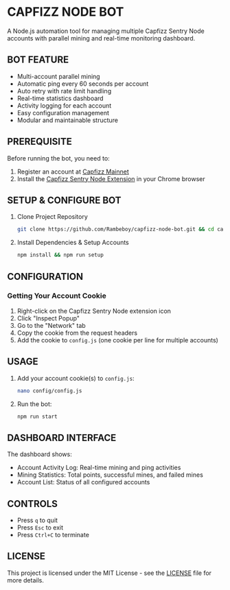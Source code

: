 # CAPFIZZ NODE BOT

A Node.js automation tool for managing multiple Capfizz Sentry Node accounts with parallel mining and real-time monitoring dashboard.

## BOT FEATURE

- Multi-account parallel mining
- Automatic ping every 60 seconds per account
- Auto retry with rate limit handling
- Real-time statistics dashboard
- Activity logging for each account
- Easy configuration management
- Modular and maintainable structure

## PREREQUISITE

Before running the bot, you need to:

1. Register an account at [Capfizz Mainnet](https://mainnet.capfizz.com/)
2. Install the [Capfizz Sentry Node Extension](https://chromewebstore.google.com/detail/capfizz-sentry-node/agollninopbkafedoijcnbdopajjjmfa) in your Chrome browser

## SETUP & CONFIGURE BOT

1. Clone Project Repository
   ```bash
   git clone https://github.com/Rambeboy/capfizz-node-bot.git && cd capfizz-node-bot
   ```

2. Install Dependencies & Setup Accounts
   ```bash
   npm install && npm run setup
   ```

## CONFIGURATION

### Getting Your Account Cookie

1. Right-click on the Capfizz Sentry Node extension icon
2. Click "Inspect Popup"
3. Go to the "Network" tab
4. Copy the cookie from the request headers
5. Add the cookie to `config.js` (one cookie per line for multiple accounts)

## USAGE

1. Add your account cookie(s) to `config.js`:
   ```bash
   nano config/config.js
   ```

2. Run the bot:
   ```bash
   npm run start
   ```

## DASHBOARD INTERFACE

The dashboard shows:

- Account Activity Log: Real-time mining and ping activities
- Mining Statistics: Total points, successful mines, and failed mines
- Account List: Status of all configured accounts

## CONTROLS

- Press `q` to quit
- Press `Esc` to exit
- Press `Ctrl+C` to terminate

## LICENSE

This project is licensed under the MIT License - see the [LICENSE](LICENSE) file for more details.

